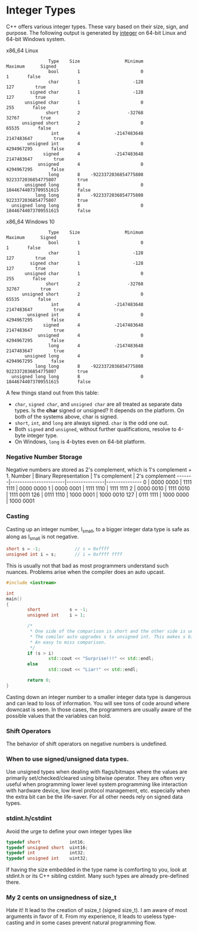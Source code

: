 # Integer Types

C++ offers various integer types. These vary based on their size, sign, and purpose. The following output is generated by [integer](integer.cpp) on 64-bit Linux and 64-bit Windows system.

x86_64 Linux
```
                Type    Size                 Minimum                 Maximum      Signed
                bool       1                       0                       1       false
                char       1                    -128                     127        true
         signed char       1                    -128                     127        true
       unsigned char       1                       0                     255       false
               short       2                  -32768                   32767        true
      unsigned short       2                       0                   65535       false
                 int       4             -2147483648              2147483647        true
        unsigned int       4                       0              4294967295       false
              signed       4             -2147483648              2147483647        true
            unsigned       4                       0              4294967295       false
                long       8    -9223372036854775808     9223372036854775807        true
       unsigned long       8                       0    18446744073709551615       false
           long long       8    -9223372036854775808     9223372036854775807        true
  unsigned long long       8                       0    18446744073709551615       false
```

x86_64 Windows 10
```
                Type    Size                 Minimum                 Maximum      Signed
                bool       1                       0                       1       false
                char       1                    -128                     127        true
         signed char       1                    -128                     127        true
       unsigned char       1                       0                     255       false
               short       2                  -32768                   32767        true
      unsigned short       2                       0                   65535       false
                 int       4             -2147483648              2147483647        true
        unsigned int       4                       0              4294967295       false
              signed       4             -2147483648              2147483647        true
            unsigned       4                       0              4294967295       false
                long       4             -2147483648              2147483647        true
       unsigned long       4                       0              4294967295       false
           long long       8    -9223372036854775808     9223372036854775807        true
  unsigned long long       8                       0    18446744073709551615       false
```

A few things stand out from this table:
- `char`, `signed char`, and `unsigned char` are all treated as separate data types. Is the **char** signed or unsigned? It depends on the platform. On both of the systems above, char is signed.
- `short`, `int`, and `long` are always signed. `char` is the odd one out.
- Both `signed` and `unsigned`, without further qualifications, resolve to 4-byte integer type.
- On Windows, `long` is 4-bytes even on 64-bit platform.

### Negative Number Storage
Negative numbers are stored as 2's complement, which is 1's complement + 1.
Number | Binary Representation | 1's complement | 2's complement
-------|-----------------------|----------------|---------------
0      | 0000 0000             | 1111 1111      | 0000 0000
1      | 0000 0001             | 1111 1110      | 1111 1111
2      | 0000 0010             | 1111 0010      | 1111 0011
126    | 0111 1110             | 1000 0001      | 1000 0010
127    | 0111 1111             | 1000 0000      | 1000 0001

### Casting
Casting up an integer number, I<sub>small</sub>, to a bigger integer data type is safe as along as I<sub>small</sub> is not negative.
```C++
short s = -1;             // s = 0xffff
unsigned int i = s;       // i = 0xffff ffff
```

This is usually not that bad as most programmers understand such nuances. Problems arise when the compiler does an auto upcast.
```C++
#include <iostream>

int
main()
{
        short           s = -1;
        unsigned int    i = 1;

        /*
         * One side of the comparison is short and the other side is unsigned int.
         * The comiler auto upgrades s to unsigned int. This makes s bigger than i.
         * An easy to miss comparison.
         */
        if (s > i)
                std::cout << "Surprise!!!" << std::endl;
        else
                std::cout << "Liar!" << std::endl;

        return 0;
}
```

Casting down an integer number to a smaller integer data type is dangerous and can lead to loss of information. You will see tons of code around where downcast is seen. In those cases, the programmers are usually aware of the possible values that the variables can hold.

### Shift Operators
The behavior of shift operators on negative numbers is undefined.

### When to use signed/unsigned data types.
Use unsigned types when dealing with flags/bitmaps where the values are primarily set/checked/cleared using bitwise operator. They are often very useful when programming lower level system programming like interaction with hardware device, low level protocol management, etc. especially when the extra bit can be the life-saver. For all other needs rely on signed data types.

### stdint.h/cstdint
Avoid the urge to define your own integer types like
```C++
typedef short           int16;
typedef unsigned short  uint16;
typedef int             int32;
typedef unsigned int    uint32;
```
If having the size embedded in the type name is comforting to you, look at stdint.h or its C++ sibling cstdint. Many such types are already pre-defined there.

### My 2 cents on unsignedness of size_t
Hate it! It lead to the creation of ssize_t (signed size_t).  I am aware of most arguments in favor of it. From my experience, it leads to useless type-casting and in some cases prevent natural programming flow.
